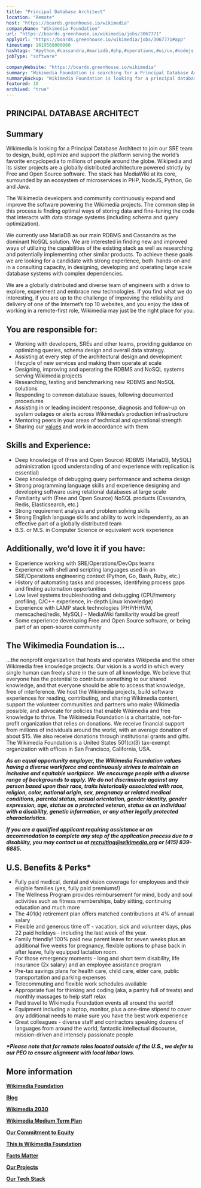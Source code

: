```yaml
---
title: "Principal Database Architect"
location: "Remote"
host: "https://boards.greenhouse.io/wikimedia"
companyName: "Wikimedia Foundation"
url: "https://boards.greenhouse.io/wikimedia/jobs/3067771"
applyUrl: "https://boards.greenhouse.io/wikimedia/jobs/3067771#app"
timestamp: 1619568000000
hashtags: "#python,#cassandra,#mariadb,#php,#operations,#ui/ux,#nodejs,#java,#golang,#rubylang,#redis"
jobType: "software"

companyWebsite: "https://boards.greenhouse.io/wikimedia"
summary: "Wikimedia Foundation is searching for a Principal Database Architect that has strong programming language skills and experience designing and developing software using relational databases at large scale."
summaryBackup: "Wikimedia Foundation is looking for a principal database architect that has experience in: #operations, #ui/ux, #python."
featured: 10
archived: "true"
---
```


## PRINCIPAL DATABASE ARCHITECT

## Summary

Wikimedia is looking for a Principal Database Architect to join our SRE team to design, build, optimize and support the platform serving the world’s favorite encyclopedia to millions of people around the globe. Wikipedia and its sister projects are a globally distributed architecture powered strictly by Free and Open Source software. The stack has MediaWiki at its core, surrounded by an ecosystem of microservices in PHP, NodeJS, Python, Go and Java.

The Wikimedia developers and community continuously expand and improve the software powering the Wikimedia projects. The common step in this process is finding optimal ways of storing data and fine-tuning the code that interacts with data storage systems (including schema and query optimization).

We currently use MariaDB as our main RDBMS and Cassandra as the dominant NoSQL solution. We are interested in finding new and improved ways of utilizing the capabilities of the existing stack as well as researching and potentially implementing other similar products. To achieve these goals we are looking for a candidate with strong experience, both  hands-on and in a consulting capacity, in designing, developing and operating large scale database systems with complex dependencies.

We are a globally distributed and diverse team of engineers with a drive to explore, experiment and embrace new technologies. If you find what we do interesting, if you are up to the challenge of improving the reliability and delivery of one of the Internet’s top 10 websites, and you enjoy the idea of working in a remote-first role, Wikimedia may just be the right place for you.

## You are responsible for:

*   Working with developers, SREs and other teams, providing guidance on optimizing queries, schema design and overall data strategy.
*   Assisting at every step of the architectural design and development lifecycle of new services and making them operate at scale
*   Designing, improving and operating the RDBMS and NoSQL systems serving Wikimedia projects
*   Researching, testing and benchmarking new RDBMS and NoSQL solutions
*   Responding to common database issues, following documented procedures
*   Assisting in or leading incident response, diagnosis and follow-up on system outages or alerts across Wikimedia’s production infrastructure
*   Mentoring peers in your areas of technical and operational strength
*   Sharing our [values](https://wikimediafoundation.org/wiki/Values) and work in accordance with them

## Skills and Experience:

*   Deep knowledge of (Free and Open Source) RDBMS (MariaDB, MySQL) administration (good understanding of and experience with replication is essential)
*   Deep knowledge of debugging query performance and schema design
*   Strong programming language skills and experience designing and developing software using relational databases at large scale
*   Familiarity with (Free and Open Source) NoSQL products (Cassandra, Redis, Elasticsearch, etc.)
*   Strong requirement analysis and problem solving skills
*   Strong English language skills and ability to work independently, as an effective part of a globally distributed team
*   B.S. or M.S. in Computer Science or equivalent work experience

## Additionally, we’d love it if you have:

*   Experience working with SRE/Operations/DevOps teams
*   Experience with shell and scripting languages used in an SRE/Operations engineering context (Python, Go, Bash, Ruby, etc.)
*   History of automating tasks and processes, identifying process gaps and finding automation opportunities
*   Low level systems troubleshooting and debugging (CPU/memory profiling, C/C++ experience, in-depth Linux knowledge)
*   Experience with LAMP stack technologies (PHP/HHVM, memcached/redis, MySQL) - MediaWiki familiarity would be great!
*   Some experience developing Free and Open Source software, or being part of an open-source community

## The Wikimedia Foundation is... 

...the nonprofit organization that hosts and operates Wikipedia and the other Wikimedia free knowledge projects. Our vision is a world in which every single human can freely share in the sum of all knowledge. We believe that everyone has the potential to contribute something to our shared knowledge, and that everyone should be able to access that knowledge, free of interference. We host the Wikimedia projects, build software experiences for reading, contributing, and sharing Wikimedia content, support the volunteer communities and partners who make Wikimedia possible, and advocate for policies that enable Wikimedia and free knowledge to thrive. The Wikimedia Foundation is a charitable, not-for-profit organization that relies on donations. We receive financial support from millions of individuals around the world, with an average donation of about $15. We also receive donations through institutional grants and gifts. The Wikimedia Foundation is a United States 501(c)(3) tax-exempt organization with offices in San Francisco, California, USA.

**_As an equal opportunity employer, the Wikimedia Foundation values having a diverse workforce and continuously strives to maintain an inclusive and equitable workplace. We encourage people with a diverse range of backgrounds to apply. We do not discriminate against any person based upon their race, traits historically associated with race, religion, color, national origin, sex, pregnancy or related medical conditions, parental status, sexual orientation, gender identity, gender expression, age, status as a protected veteran, status as an individual with a disability, genetic information, or any other legally protected characteristics._**

**_If you are a qualified applicant requiring assistance or an accommodation to complete any step of the application process due to a disability, you may contact us at recruiting@wikimedia.org or (415) 839-6885._**

## U.S. Benefits & Perks\*

*   Fully paid medical, dental and vision coverage for employees and their eligible families (yes, fully paid premiums!)
*   The Wellness Program provides reimbursement for mind, body and soul activities such as fitness memberships, baby sitting, continuing education and much more
*   The 401(k) retirement plan offers matched contributions at 4% of annual salary
*   Flexible and generous time off - vacation, sick and volunteer days, plus 22 paid holidays - including the last week of the year.
*   Family friendly! 100% paid new parent leave for seven weeks plus an additional five weeks for pregnancy, flexible options to phase back in after leave, fully equipped lactation room.
*   For those emergency moments - long and short term disability, life insurance (2x salary) and an employee assistance program
*   Pre-tax savings plans for health care, child care, elder care, public transportation and parking expenses
*   Telecommuting and flexible work schedules available
*   Appropriate fuel for thinking and coding (aka, a pantry full of treats) and monthly massages to help staff relax
*   Paid travel to Wikimedia Foundation events all around the world!
*   Equipment including a laptop, monitor, plus a one-time stipend to cover any additional needs to make sure you have the best work experience
*   Great colleagues - diverse staff and contractors speaking dozens of languages from around the world, fantastic intellectual discourse, mission-driven and intensely passionate people

**_\*Please note that for remote roles located outside of the U.S., we defer to our PEO to ensure alignment with local labor laws._**

## More information

[**Wikimedia Foundation**](https://wikimediafoundation.org/)

[**Blog**](https://wikimediafoundation.org/news/)

[**Wikimedia 2030**](https://meta.wikimedia.org/wiki/Strategy/Wikimedia_movement/2017)

[**Wikimedia Medium Term Plan**](https://meta.wikimedia.org/wiki/Wikimedia_Foundation_Medium-term_plan_2019)

[**Our Commitment to Equity**](https://medium.com/freely-sharing-the-sum-of-all-knowledge/we-stand-for-racial-justice-49c31afbabca)

[**This is Wikimedia Foundation**](https://www.youtube.com/watch?v=OQzZI0l3IOw) 

[**Facts Matter**](https://www.youtube.com/watch?v=xQ4ba28-oGs)

[**Our Projects**](https://wikimediafoundation.org/wiki/Our_projects)

[**Our Tech Stack**](https://techblog.wikimedia.org/)



